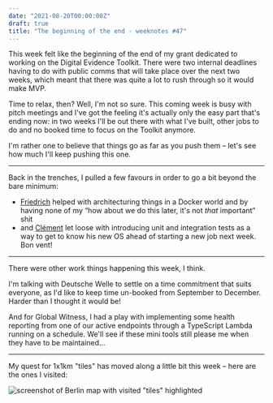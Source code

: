 ```yaml
---
date: "2021-08-20T00:00:00Z"
draft: true
title: "The beginning of the end - weeknotes #47"
---
```


This week felt like the beginning of the end of my grant dedicated to working on the Digital Evidence Toolkit. There were two internal deadlines having to do with public comms that will take place over the next two weeks, which meant that there was quite a lot to rush through so it would make MVP.

Time to relax, then? Well, I'm not so sure. This coming week is busy with pitch meetings and I've got the feeling it's actually only the easy part that's ending now: in two weeks I'll be out there with what I've built, other jobs to do and no booked time to focus on the Toolkit anymore.

I'm rather one to believe that things go as far as you push them – let's see how much I'll keep pushing this one.

---

Back in the trenches, I pulled a few favours in order to go a bit beyond the bare minimum:

- [Friedrich](https://pudo.org/) helped with architecturing things in a Docker world and by having none of my “how about we do this later, it's not _that_ important” shit
- and [Clément](http://cgg.sexy) let loose with introducing unit and integration tests as a way to get to know his new OS ahead of starting a new job next week. Bon vent!

---

There were other work things happening this week, I think.

I'm talking with Deutsche Welle to settle on a time commitment that suits everyone, as I'd like to keep time un-booked from September to December. Harder than I thought it would be!

And for Global Witness, I had a play with implementing some health reporting from one of our active endpoints through a TypeScript Lambda running on a schedule. We'll see if these mini tools still please me when they have to be maintained...

---

My quest for 1x1km "tiles" has moved along a little bit this week – here are the ones I visited:

![screenshot of Berlin map with visited "tiles" highlighted](assets/update-tile-berlin.png)
